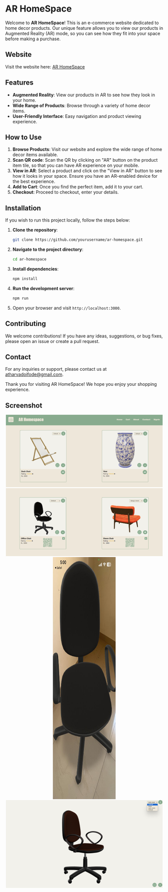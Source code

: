 # AR HomeSpace

Welcome to **AR HomeSpace**! This is an e-commerce website dedicated to home decor products. Our unique feature allows you to view our products in Augmented Reality (AR) mode, so you can see how they fit into your space before making a purchase.

## Website

Visit the website here: [AR HomeSpace](https://ar-homespace.vercel.app)

## Features

- **Augmented Reality**: View our products in AR to see how they look in your home.
- **Wide Range of Products**: Browse through a variety of home decor items.
- **User-Friendly Interface**: Easy navigation and product viewing experience.

## How to Use

1. **Browse Products**: Visit our website and explore the wide range of home decor items available.
2. **Scan QR code**: Scan the QR by clicking on "AR" button on the product item tile, so that you can have AR experience on your mobile.
3. **View in AR**: Select a product and click on the "View in AR" button to see how it looks in your space. Ensure you have an AR-enabled device for the best experience.
4. **Add to Cart**: Once you find the perfect item, add it to your cart.
5. **Checkout**: Proceed to checkout, enter your details.

## Installation

If you wish to run this project locally, follow the steps below:

1. **Clone the repository**:
    ```sh
    git clone https://github.com/yourusername/ar-homespace.git
    ```
2. **Navigate to the project directory**:
    ```sh
    cd ar-homespace
    ```
3. **Install dependencies**:
    ```sh
    npm install
    ```
4. **Run the development server**:
    ```sh
    npm run 
    ```
5. Open your browser and visit `http://localhost:3000`.

## Contributing

We welcome contributions! If you have any ideas, suggestions, or bug fixes, please open an issue or create a pull request.

## Contact

For any inquiries or support, please contact us at atharvadoifode@gmail.com.

Thank you for visiting AR HomeSpace! We hope you enjoy your shopping experience.
## Screenshot

<p align="center">
  <img src="src/assets/AR-SS1.png" alt="Screenshot 1 of AR HomeSpace" width="500"/>
  <img src="src/assets/AR-SS2.png" alt="Screenshot 2 of AR HomeSpace" width="500"/>
  <img src="src/assets/AR-SS4.png" alt="Screenshot 4 of AR HomeSpace" width="200" height="769"/>
  <img src="src/assets/AR-SS3.png" alt="Screenshot 3 of AR HomeSpace" width="500"/>
  
</p>
